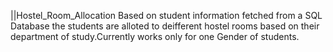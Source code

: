||Hostel_Room_Allocation
Based on student information fetched from a SQL Database the students are alloted to deifferent hostel rooms based on their department of study.Currently works only for one Gender of students.
